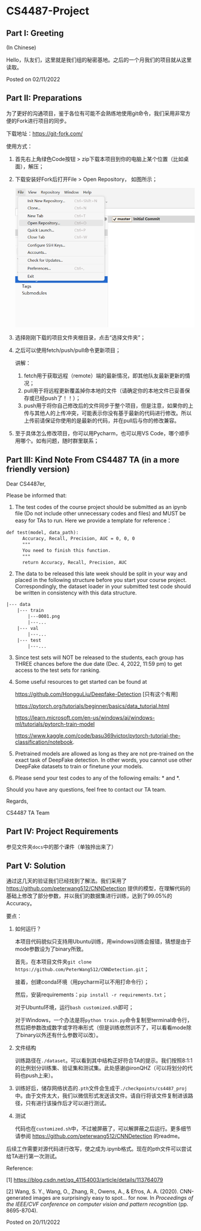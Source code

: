 # CS4487-Project

## Part I: Greeting

(In Chinese)

Hello，队友们，这里就是我们组的秘密基地。之后的一个月我们的项目就从这里读取。

Posted on 02/11/2022

## Part II: Preparations

为了更好的沟通项目，鉴于各位有可能不会熟练地使用git命令，我们采用非常方便的Fork进行项目的同步。

下载地址：https://git-fork.com/

使用方式：

1. 首先右上角绿色Code按钮 > zip下载本项目到你的电脑上某个位置（比如桌面），解压；

2. 下载安装好Fork后打开File > Open Repository， 如图所示；

   ![img1](./docs/img/img1.png)

3. 选择刚刚下载的项目文件夹根目录，点击“选择文件夹”；

4. 之后可以使用fetch/push/pull命令更新项目；

   讲解：

   1. fetch用于获取远程（remote）端的最新情况，即其他队友最新更新的情况；
   2. pull用于将远程更新覆盖掉你本地的文件（请确定你的本地文件已妥善保存或已经push了！！）；
   3. push用于将你自己修改后的文件同步于整个项目，但是注意，如果你的上传与其他人的上传冲突，可能表示你没有基于最新的代码进行修改。所以上传前请保证你使用的是最新的代码，并在pull后与你的修改兼容。

5. 至于具体怎么修改项目，你可以用Pycharm，也可以用VS Code，哪个顺手用哪个。如有问题，随时群里联系；

## Part III: Kind Note From CS4487 TA (in a more friendly version)

Dear CS4487er,

Please be informed that:

1. The test codes of the course project should be submitted as an ipynb file (Do not include other unnecessary codes and files) and MUST be easy for TAs to run. Here we provide a template for reference：

```
def test(model, data_path):
      Accuracy, Recall, Precision, AUC = 0, 0, 0
      """
      You need to finish this function.
      """
      return Accuracy, Recall, Precision, AUC
```

2. The data to be released this late week should be split in your way and placed in the following structure before you start your course project. Correspondingly, the dataset loader in your submitted test code should be written in consistency with this data structure.

```
|--- data
	|--- train
		|---0001.png
		|---...
	|--- val
		|---...
	|--- test
		|---...
```

3. Since test sets will NOT be released to the students, each group has THREE chances before the due date (Dec. 4, 2022, 11:59 pm) to get access to the test sets for ranking.

4. Some useful resources to get started can be found at 

   https://github.com/HongguLiu/Deepfake-Detection [只有这个有用]

   https://pytorch.org/tutorials/beginner/basics/data_tutorial.html

   https://learn.microsoft.com/en-us/windows/ai/windows-ml/tutorials/pytorch-train-model
   
   https://www.kaggle.com/code/basu369victor/pytorch-tutorial-the-classification/notebook.

5. Pretrained models are allowed as long as they are not pre-trained on the exact task of DeepFake detection. In other words, you cannot use other DeepFake datasets to train or finetune your models.

6. Please send your test codes to any of the following emails: * and *.

Should you have any questions, feel free to contact our TA team.

Regards,

CS4487 TA Team

## Part IV: Project Requirements

参见文件夹`docs`中的那个课件（单独拎出来了）

## Part V: Solution

通过这几天的验证我们已经找到了解法。我们采用了 https://github.com/peterwang512/CNNDetection 提供的模型，在理解代码的基础上修改了部分参数，并以我们的数据集进行训练，达到了99.05%的Accuracy。

要点：

1. 如何运行？

   本项目代码貌似只支持用Ubuntu训练，用windows训练会报错，猜想是由于mode参数设为了binary所致。

   首先，在本项目文件夹`git clone https://github.com/PeterWang512/CNNDetection.git`；

   接着，创建conda环境（用pycharm可以不用打命令行）；

   然后，安装requirements：`pip install -r requirements.txt`；

   对于Ubuntu环境，运行`bash customized.sh`即可；

   对于Windows，一个办法是将`python train.py`命令复制至terminal命令行，然后把参数改成数字或字符串形式（但是训练依然训不了，可以看看mode除了binary以外还有什么参数可以改）。

2. 文件结构

   训练路径在`./dataset`。可以看到其中结构正好符合TA的提示。我们按照8:1:1的比例划分训练集、验证集和测试集。此处感谢@ironQHZ（可以将划分的代码也push上来）。

3. 训练好后，储存网络状态的`.pth`文件会生成于`./checkpoints/cs4487_proj`中。由于文件太大，我们以微信形式发送该文件。请自行将该文件复制进该路径，只有进行该操作后才可以进行测试。

4. 测试

   代码也在`customized.sh`中，不过被屏蔽了，可以解屏蔽之后运行。更多细节请参阅 https://github.com/peterwang512/CNNDetection 的readme。

后续工作需要对源代码进行改写，使之成为.ipynb格式。现在的pth文件可以尝试给TA进行第一次测试。

Reference:

[1] https://blog.csdn.net/qq_41154003/article/details/113764079

[2] Wang, S. Y., Wang, O., Zhang, R., Owens, A., & Efros, A. A. (2020). CNN-generated images are surprisingly easy to spot... for now. In *Proceedings of the IEEE/CVF conference on computer vision and pattern recognition* (pp. 8695-8704).

Posted on 20/11/2022